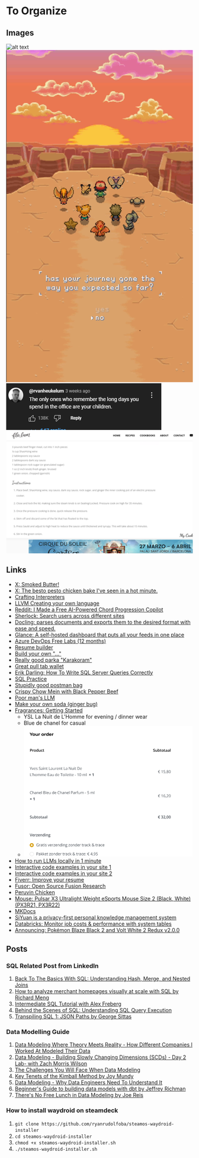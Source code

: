 # To Organize

## Images
![alt text](image.png)
![alt text](image-1.png)
![alt text](image-2.png)
![alt text](image-3.png)

## Links
- [X: Smoked Butter!](https://x.com/houseofthemuse_/status/1806751874869321927?s=46&t=MdcvRemepk9iORSI7gN0Pw)
- [X: The besto pesto chicken bake I've seen in a hot minute.](https://x.com/southdallasfood/status/1806077260715466778?s=46&t=MdcvRemepk9iORSI7gN0Pw)
- [Crafting Interpreters](https://craftinginterpreters.com/introduction.html?im-WMpannNK=3688284798460048776)
- [LLVM Creating your own language](https://llvm.org/docs/tutorial/)
- [Reddit: I Made a Free AI-Powered Chord Progression Copilot](https://www.reddit.com/r/Learnmusic/comments/1b435ro/i_made_a_free_aipowered_chord_progression_copilot/?rdt=50053)
- [Sherlock: Search users across different sites](https://github.com/sherlock-project/sherlock)
- [Docling: parses documents and exports them to the desired format with ease and speed.](https://github.com/DS4SD/docling)
- [Glance: A self-hosted dashboard that puts all your feeds in one place](https://github.com/glanceapp/glance)
- [Azure DevOps Free Labs (12 months)](https://www.azuredevopslabs.com/)
- [Resume builder](https://github.com/AmruthPillai/Reactive-Resume)
- [Build your own "..."](https://github.com/codecrafters-io/build-your-own-x)
- [Really good parka "Karakoram"](https://en.frizm.co.kr/product/karakoram-down-parka-005-orange/3768/category/24/display/1/)
- [Great pull tab wallet](https://bellroy.com/products/card-sleeve-wallet?color=hazelnut&material=leather&size=default#slide-5)
- [Erik Darling: How To Write SQL Server Queries Correctly](https://www.youtube.com/playlist?list=PLt4QZ-7lfQicw3rvSrJKr7lwiwDRvZ_kN)
- [SQL Practice](https://datalemur.com/)
- [Stupidly good postman bag](https://www.bleu-de-chauffe.com/en/men/689-postman-bag-eclair-m-cuba-libre-3700716008020.html)
- [Crispy Chow Mein with Black Pepper Beef](https://flolum.com/crispy-chow-mein-with-black-pepper-beef/)
- [Poor man's LLM](https://www.reddit.com/r/LocalLLaMA/comments/1hpg2e6/budget_aka_poor_man_local_llm/)
- [Make your own soda (ginger bug)](https://www.youtube.com/shorts/hJxmLto0pZQ)
- [Fragrances: Getting Started](https://www.reddit.com/r/fragrance/comments/58ugki/how_to_start_complete_beginner/)
    - YSL La Nuit de L'Homme for evening / dinner wear
    - Blue de chanel for casual
    - ![alt text](image-4.png)
- [How to run LLMs locally in 1 minute](https://x.com/dylan_ebert_/status/1876364896264474750?t=SNTjz9hryv_WxpTpe9JUow&s=19)
- [Interactive code examples in your site 1](https://github.com/nalgeon/codapi-js/blob/main/docs/html.md)
- [Interactive code examples in your site 2](https://codapi.org/)
- [Fiverr: Improve your resume](https://pro.fiverr.com/alexlouiserose/revise-your-engineering-resume-using-my-experience-as-a-tech-recruiter?utm_source=377295&utm_medium=cx_affiliate&utm_campaign=_bus-y&afp=&cxd_token=377295_37458721&show_join=true&ref_ctx_id=00f3bffbf13049a3802c2d3e95f5e97a&pckg_id=1&fiverr_choice=true&source=business_seller_page)
- [Fusor: Open Source Fusion Research](https://fusor.net/)
- [Peruvin Chicken](https://www.youtube.com/watch?v=rhIHkDY8zDk)
- [Mouse: Pulsar X3 Ultralight Weight eSports Mouse Size 2 (Black, White) (PX3R21, PX3R22)](https://ecommerce.datablitz.com.ph/collections/pulsar-x3-ultralight-weight-esports-mouse/products/pulsar-x3-ultralight-weight-esports-mouse-size-2-white-px3r22)
- [MKDocs](https://github.com/squidfunk/mkdocs-material)
- [SiYuan is a privacy-first personal knowledge management system](https://github.com/siyuan-note/siyuan)
- [Databricks: Monitor job costs & performance with system tables](https://docs.databricks.com/en/admin/system-tables/jobs-cost.html)
- [Announcing: Pokémon Blaze Black 2 and Volt White 2 Redux v2.0.0](https://www.reddit.com/r/PokemonROMhacks/comments/1hha3wp/announcing_pok%C3%A9mon_blaze_black_2_and_volt_white_2/?share_id=PfjS-E7lyFSSkSBI3Vxeq&utm_content=1&utm_medium=android_app&utm_name=androidcss&utm_source=share&utm_term=1)

## Posts

### SQL Related Post from LinkedIn
1. [Back To The Basics With SQL: Understanding Hash, Merge, and Nested Joins](https://lnkd.in/gh93t-c4)
2. [How to analyze merchant homepages visually at scale with SQL by Richard Meng](https://lnkd.in/eEpXFgUJ)
3. [Intermediate SQL Tutorial with Alex Freberg](https://lnkd.in/ep26nmmQ)
4. [Behind the Scenes of SQL: Understanding SQL Query Execution](https://lnkd.in/ejeW6gut)
5. [Transpiling SQL 1: JSON Paths by George Sittas](https://lnkd.in/gDEtwaC6)

### Data Modelling Guide
1. [Data Modeling Where Theory Meets Reality - How Different Companies I Worked At Modeled Their Data](https://lnkd.in/ekZvqqfe)
2. [Data Modeling - Building Slowly Changing Dimensions (SCDs) - Day 2 Lab- with Zach Morris Wilson](https://lnkd.in/g7PAWd8M)
3. [The Challenges You Will Face When Data Modeling](https://lnkd.in/gd5CQrZs)
4. [Key Tenets of the Kimball Method by Joy Mundy](https://lnkd.in/eDW9nVmY)
5. [Data Modeling - Why Data Engineers Need To Understand It](https://lnkd.in/gCvpMYhP)
6. [Beginner's Guide to building data models with dbt by Jeffrey Richman](https://lnkd.in/gUditV98)
7. [There's No Free Lunch in Data Modeling by Joe Reis](https://lnkd.in/ezN5-Ep9)

### How to install waydroid on steamdeck
1. `git clone https://github.com/ryanrudolfoba/steamos-waydroid-installer`
2. `cd steamos-waydroid-installer`
3. `chmod +x steamos-waydroid-installer.sh`
4. `./steamos-waydroid-installer.sh`
